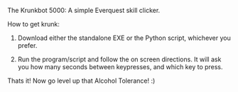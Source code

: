 The Krunkbot 5000: A simple Everquest skill clicker.

How to get krunk:

1) Download either the standalone EXE or the Python script, whichever you prefer. 

2) Run the program/script and follow the on screen directions. It will ask you how many seconds between keypresses, and which key to press. 

Thats it! Now go level up that Alcohol Tolerance! :) 
